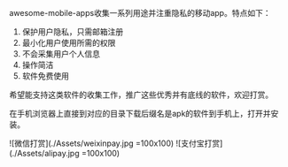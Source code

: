awesome-mobile-apps收集一系列用途并注重隐私的移动app。特点如下：

1. 保护用户隐私，只需邮箱注册
2. 最小化用户使用所需的权限
3. 不会采集用户个人信息
4. 操作简洁
5. 软件免费使用

希望能支持这类软件的收集工作，推广这些优秀并有底线的软件，欢迎打赏。

在手机浏览器上直接到对应的目录下载后缀名是apk的软件到手机上，打开并安装。

![微信打赏](./Assets/weixinpay.jpg =100x100)
![支付宝打赏](./Assets/alipay.jpg =100x100)
